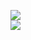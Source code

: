 [![](https://img.shields.io/badge/Made%20With-Github%20Spray-lightgrey.svg?style=for-the-badge&logo=github)](https://github.com/Annihil/github-spray#25938)  
[![](https://i.imgur.com/2DrTn0Z.gif)](https://github.com/Annihil/github-spray)